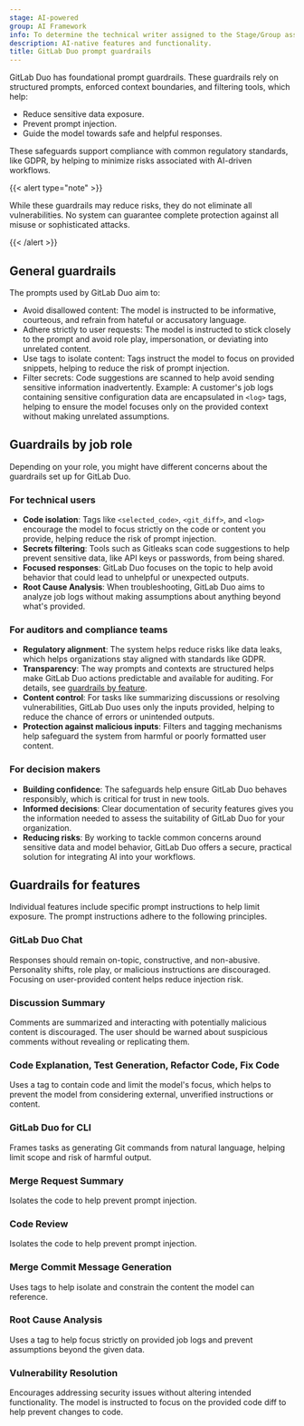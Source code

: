 ```yaml
---
stage: AI-powered
group: AI Framework
info: To determine the technical writer assigned to the Stage/Group associated with this page, see https://handbook.gitlab.com/handbook/product/ux/technical-writing/#assignments
description: AI-native features and functionality.
title: GitLab Duo prompt guardrails
---
```


GitLab Duo has foundational prompt guardrails. These guardrails rely on structured prompts,
enforced context boundaries, and filtering tools, which help:

- Reduce sensitive data exposure.
- Prevent prompt injection.
- Guide the model towards safe and helpful responses.

These safeguards support compliance with common regulatory standards,
like GDPR, by helping to minimize risks associated with AI-driven workflows.

{{< alert type="note" >}}

While these guardrails may reduce risks, they do not eliminate all vulnerabilities.
No system can guarantee complete protection against all misuse or sophisticated attacks.

{{< /alert >}}

## General guardrails

The prompts used by GitLab Duo aim to:

- Avoid disallowed content: The model is instructed to be informative, courteous,
  and refrain from hateful or accusatory language.
- Adhere strictly to user requests: The model is instructed to stick closely to the prompt and avoid role play,
  impersonation, or deviating into unrelated content.
- Use tags to isolate content: Tags instruct the model to focus on provided snippets,
  helping to reduce the risk of prompt injection.
- Filter secrets: Code suggestions are scanned to help avoid sending sensitive information inadvertently. Example: A customer's job logs containing sensitive configuration data are encapsulated in `<log>` tags, helping to ensure the model focuses only on the provided context without making unrelated assumptions.

## Guardrails by job role

Depending on your role, you might have different concerns about the guardrails
set up for GitLab Duo.

### For technical users

- **Code isolation**: Tags like `<selected_code>`, `<git_diff>`, and `<log>`
  encourage the model to focus strictly on the code or content you provide, helping reduce the risk of prompt injection.
- **Secrets filtering**: Tools such as Gitleaks scan code suggestions to help prevent sensitive data,
  like API keys or passwords, from being shared.
- **Focused responses**: GitLab Duo focuses on the topic to help avoid behavior that could lead to unhelpful or unexpected outputs.
- **Root Cause Analysis**: When troubleshooting, GitLab Duo aims to analyze job logs without making assumptions about anything beyond what's provided.

### For auditors and compliance teams

- **Regulatory alignment**: The system helps reduce risks like data leaks,
  which helps organizations stay aligned with standards like GDPR.
- **Transparency**: The way prompts and contexts are structured helps make
  GitLab Duo actions predictable and available for auditing. For details, see [guardrails by feature](#guardrails-for-features).
- **Content control**: For tasks like summarizing discussions or resolving vulnerabilities,
  GitLab Duo uses only the inputs provided, helping to reduce the chance of errors or unintended outputs.
- **Protection against malicious inputs**: Filters and tagging mechanisms help safeguard
  the system from harmful or poorly formatted user content.

### For decision makers

- **Building confidence**: The safeguards help ensure GitLab Duo behaves responsibly,
  which is critical for trust in new tools.
- **Informed decisions**: Clear documentation of security features gives you the
  information needed to assess the suitability of GitLab Duo for your organization.
- **Reducing risks**: By working to tackle common concerns around sensitive data and model behavior,
  GitLab Duo offers a secure, practical solution for integrating AI into your workflows.

## Guardrails for features

Individual features include specific prompt instructions to help limit exposure. The prompt instructions adhere to the following principles.

### GitLab Duo Chat

Responses should remain on-topic, constructive, and non-abusive.
Personality shifts, role play, or malicious instructions are discouraged.
Focusing on user-provided content helps reduce injection risk.

### Discussion Summary

Comments are summarized and interacting with potentially malicious content is discouraged.
The user should be warned about suspicious comments without revealing or replicating them.

### Code Explanation, Test Generation, Refactor Code, Fix Code

Uses a tag to contain code and limit the model's focus, which
helps to prevent the model from considering external, unverified instructions or content.

### GitLab Duo for CLI

Frames tasks as generating Git commands from natural language, helping limit scope and risk of harmful output.

### Merge Request Summary

Isolates the code to help prevent prompt injection.

### Code Review

Isolates the code to help prevent prompt injection.

### Merge Commit Message Generation

Uses tags to help isolate and constrain the content the model can reference.

### Root Cause Analysis

Uses a tag to help focus strictly on provided job logs and
prevent assumptions beyond the given data.

### Vulnerability Resolution

Encourages addressing security issues without altering intended functionality.
The model is instructed to focus on the provided code diff to help prevent changes to code.
